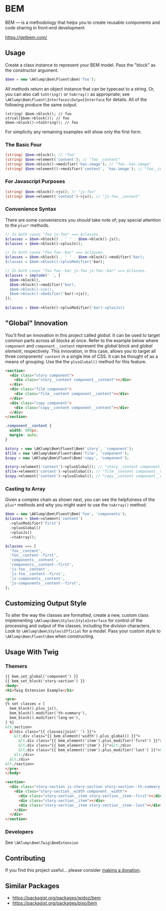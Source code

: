# BEM

BEM — is a methodology that helps you to create reusable components and code sharing in front‑end development

<https://getbem.com/>

## Usage

Create a class instance to represent your BEM model. Pass the "block" as the constructor argument.

```php
$bem = new \AKlump\Bem\Fluent\Bem('foo');
```

All methods return an object instance that can be typecast to a string. Or, you can also call `toString()` or `toArray()` as appropriate; see `\AKlump\Bem\Fluent\Interfaces\OutputInterface` for details. All of the following produce the same output.

```
(string) $bem->block(); // foo
strval($bem->block()); // foo
$bem->block()->toString(); // foo
```

For simplicity any remaining examples will show only the first form.

### The Basic Four

```php
(string) $bem->block(); // "foo"
(string) $bem->element('content'); // "foo__content"
(string) $bem->block()->modifier('has-image'); // "foo--has-image"
(string) $bem->element()->modifier('content', 'has-image'); // "foo__content--has-image"
```

### For Javascript Purposes

```php
(string) $bem->block()->js(); // "js-foo"
(string) $bem->element('content')->js(); // "js-foo__content"
```

### Convenience Syntax

There are some conveniences you should take note of; pay special attention to the `plus*` methods.

```php
// In both cases "foo js-foo" === $classes.
$classes = $bem->block() . ' ' . $bem->block()-js();
$classes = $bem->block()->plusJs();

// In both cases "foo foo--bar" === $classes.
$classes = $bem->block() . ' ' . $bem->block()->modifier('bar);
$classes = $bem->block()->plusModifier('bar);

// In both cases "foo foo--bar js-foo js-foo--bar" === $classes.
$classes = implode(' ', [
  $bem->block(),
  $bem->block()->modifier('bar),
  $bem->block()->js(),
  $bem->block()->modifier('bar)->js(),
]);
  
$classes = $bem->block()->plusModifier('bar)->plusJs()
```

## "Global" Innovation

You'll find an innovation in this project called _global_. It can be used to target common parts across all blocks at once. Refer to the example below where `component` and `component__content` represent the _global block_ and _global element_, respectively. This innovation, in this case, allows you to target all three components' `content` in a single line of CSS. It can be thought of as a means of grouping. Use the the `plusGlobal()` method for this feature.

```html
<section>
  <div class="story component">
    <div class="story__content component__content"></div>
  </div>
  <div class="film component">
    <div class="film__content component__content"></div>
  </div>
  <div class="copy component">
    <div class="copy__content component__content"></div>
  </div>
</section>
```

```css
.component__content {
  width: 900px;
  margin: auto;
}
```

```php
$story = new \AKlump\Bem\Fluent\Bem('story', 'component');
$film = new \AKlump\Bem\Fluent\Bem('film', 'component');
$copy = new \AKlump\Bem\Fluent\Bem('copy', 'component');

$story->element('content')->plusGlobal(); // "story__content component__content"
$film->element('content')->plusGlobal(); // "film__content component__content"
$copy->element('content')->plusGlobal(); // "copy__content component__content"
```

### Casting to Array

Given a complex chain as shown next, you can see the helpfulness of the `plus*` methods and why you might want to use the `toArray()` method.

```php
$bem = new \AKlump\Bem\Fluent\Bem('foo', 'components');
$classes = $bem->element('content')
  ->plusModifier('first')
  ->plusGlobal()
  ->plusJs()
  ->toArray();

$classes === [
  'foo__content',
  'foo__content--first',
  'components__content',
  'components__content--first',
  'js-foo__content',
  'js-foo__content--first',
  'js-components__content',
  'js-components__content--first',
];
```

## Customizing Output Style

To alter the way the classes are formatted, create a new, custom class implementing `\AKlump\Bem\Styles\StyleInterface` for control of the processing and output of the classes, including the division characters. Look to `\AKlump\Bem\Styles\Official` for a model. Pass your custom style to `\AKlump\Bem\Fluent\Bem` when constructing.

## Usage With Twig

### Themers

```html
{{ bem_set_global('component') }}
{{ bem_set_block('story-section') }}
<body>
<h1>Twig Extension Example</h1>

<pre>
{% set classes = [
  bem_block().plus_js(),
  bem_block().modifier('th-summary'),
  bem_block().modifier('lang-en'),
] %}
&lt;section>
  &ltdiv class="{{ classes|join(' ') }}">
    &lt;div class="{{ bem_element('width').plus_global() }}">
      &lt;div class="{{ bem_element('item').plus_modifier('first') }}">&lt;/div>
      &lt;div class="{{ bem_element('item') }}">&lt;/div>
      &lt;div class="{{ bem_element('item').plus_modifier('last') }}">&lt;/div>
    &lt;/div>
  &lt;/div>
&lt;/section>
</pre>
</body>

<section>
  <div class="story-section js-story-section story-section--th-summary story-section--lang-en">
    <div class="story-section__width component__width">
      <div class="story-section__item story-section__item--first"></div>
      <div class="story-section__item"></div>
      <div class="story-section__item story-section__item--last"></div>
    </div>
  </div>
</section>
```

### Developers

See `\AKlump\Bem\Twig\BemExtension`

## Contributing

If you find this project useful... please consider [making a donation](https://www.paypal.com/cgi-bin/webscr?cmd=_s-xclick&hosted_button_id=4E5KZHDQCEUV8&item_name=Gratitude%20for%20aklump%2Fbem).

## Similar Packages

* https://packagist.org/packages/widoz/bem
* https://packagist.org/packages/pixo/bem
